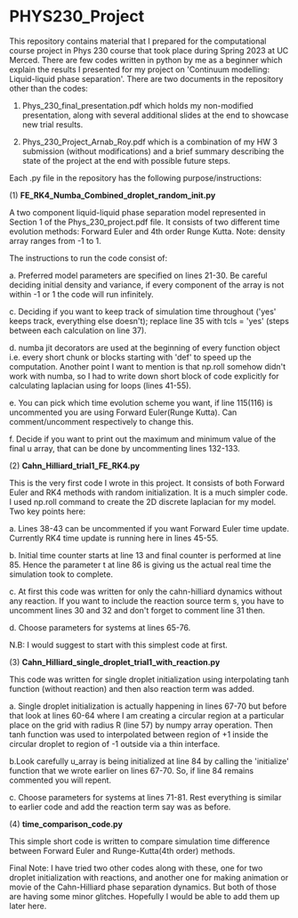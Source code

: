 # PHYS230_Project
This repository contains material that I prepared for the computational course project in Phys 230 course that took place during Spring 2023 at UC Merced. There are few codes written in python by me as a beginner which explain the results I presented for my project on 'Continuum modelling: Liquid-liquid phase separation'.
There are two documents in the repository other than the codes:

1. Phys_230_final_presentation.pdf which holds my non-modified presentation, along with several additional slides at the end to showcase new trial results.

2. Phys_230_Project_Arnab_Roy.pdf which is a combination of my HW 3 submission (without modifications) and a brief summary describing the state of the project at the end with possible future steps.

Each .py file in the repository has the following purpose/instructions:

(1) **FE_RK4_Numba_Combined_droplet_random_init.py**

A two component liquid-liquid phase separation model represented in Section 1 of the Phys_230_project.pdf file. It consists of two different time evolution methods: Forward Euler and 4th order Runge Kutta. Note: density array ranges from -1 to 1.

The instructions to run the code consist of: 

a. Preferred model parameters are specified on lines 21-30. Be careful deciding initial density and variance, if every component of the array is not within -1 or 1 the code will run infinitely.

c. Deciding if you want to keep track of simulation time throughout ('yes' keeps track, everything else doesn't); replace line 35 with tcls = 'yes' (steps between each calculation on line 37).

d. numba jit decorators are used at the beginning of every function object i.e. every short chunk or blocks starting with 'def' to speed up the computation. Another point I want to mention is that np.roll somehow didn't work with numba, so I had to write down short block of code explicitly for calculating laplacian using for loops (lines 41-55).

e. You can pick which time evolution scheme you want, if line 115(116) is uncommented you are using Forward Euler(Runge Kutta). Can comment/uncomment respectively to change this.

f. Decide if you want to print out the maximum and minimum value of the final u array, that can be done by uncommenting lines 132-133.

(2) **Cahn_Hilliard_trial1_FE_RK4.py**

This is the very first code I wrote in this project. It consists of both Forward Euler and RK4 methods with random initialization. It is a much simpler code. I used np.roll command to create the 2D discrete laplacian for my model. Two key points here:

a. Lines 38-43 can be uncommented if you want Forward Euler time update. Currently RK4 time update is running here in lines 45-55.

b. Initial time counter starts at line 13 and final counter is performed at line 85. Hence the parameter t at line 86 is giving us the actual real time the simulation took to complete.

c. At first this code was written for only the cahn-hilliard dynamics without any reaction. If you want to include the reaction source term s, you have to uncomment lines 30 and 32 and don't forget to comment line 31 then.

d. Choose parameters for systems at lines 65-76.

N.B: I would suggest to start with this simplest code at first.

(3) **Cahn_Hilliard_single_droplet_trial1_with_reaction.py**

This code was written for single droplet initialization using interpolating tanh function (without reaction) and then also reaction term was added.

a. Single droplet initialization is actually happening in lines 67-70 but before that look at lines 60-64 where I am creating a circular region at a particular place on the grid with radius R (line 57) by numpy array operation. Then tanh function was used to interpolated between region of +1 inside the circular droplet to region of -1 outside via a thin interface.

b.Look carefully u_array is being initialized at line 84 by calling the 'initialize' function that we wrote earlier on lines 67-70. So, if line 84 remains commented you will repent. 

c. Choose parameters for systems at lines 71-81. Rest everything is similar to earlier code and add the reaction term say was as before.

(4) **time_comparison_code.py**

This simple short code is written to compare simulation time difference between Forward Euler and Runge-Kutta(4th order) methods.

Final Note: I have tried two other codes along with these, one for two droplet initialization with reactions, and another one for making animation or movie of the Cahn-Hilliard phase separation dynamics. But both of those are having some minor glitches. Hopefully I would be able to add them up later here.


